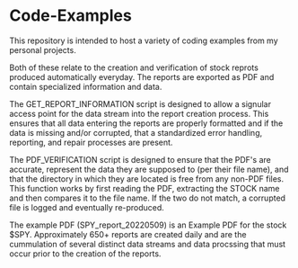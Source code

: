 # Code-Examples

This repository is intended to host a variety of coding examples from my personal projects. 

Both of these relate to the creation and verification of stock reprots produced automatically everyday. The reports are exported as PDF and contain specialized information and data. 

The GET_REPORT_INFORMATION script is designed to allow a signular access point for the data stream into the report creation process. This ensures that all data entering the reports are properly formatted and if the data is missing and/or corrupted, that a standardized error handling, reporting, and repair processes are present. 

The PDF_VERIFICATION script is designed to ensure that the PDF's are accurate, represent the data they are supposed to (per their file name), and that the directory in which they are located is free from any non-PDF files. This function works by first reading the PDF, extracting the STOCK name and then compares it to the file name. If the two do not match, a corrupted file is logged and eventually re-produced. 


The example PDF (SPY_report_20220509) is an Example PDF for the stock $SPY. Approximately 650+ reports are created daily and are the cummulation of several distinct data streams and data procssing that must occur prior to the creation of the reports. 
